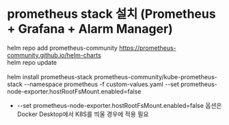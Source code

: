 # prometheus stack 설치 (Prometheus + Grafana + Alarm Manager)


helm repo add prometheus-community https://prometheus-community.github.io/helm-charts<br>
helm repo update<br>
<br>
helm install prometheus-stack prometheus-community/kube-prometheus-stack --namespace prometheus -f custom-values.yaml --set prometheus-node-exporter.hostRootFsMount.enabled=false
- --set prometheus-node-exporter.hostRootFsMount.enabled=false 옵션은 Docker Desktop에서 K8S를 띄울 경우에 적용 필요
